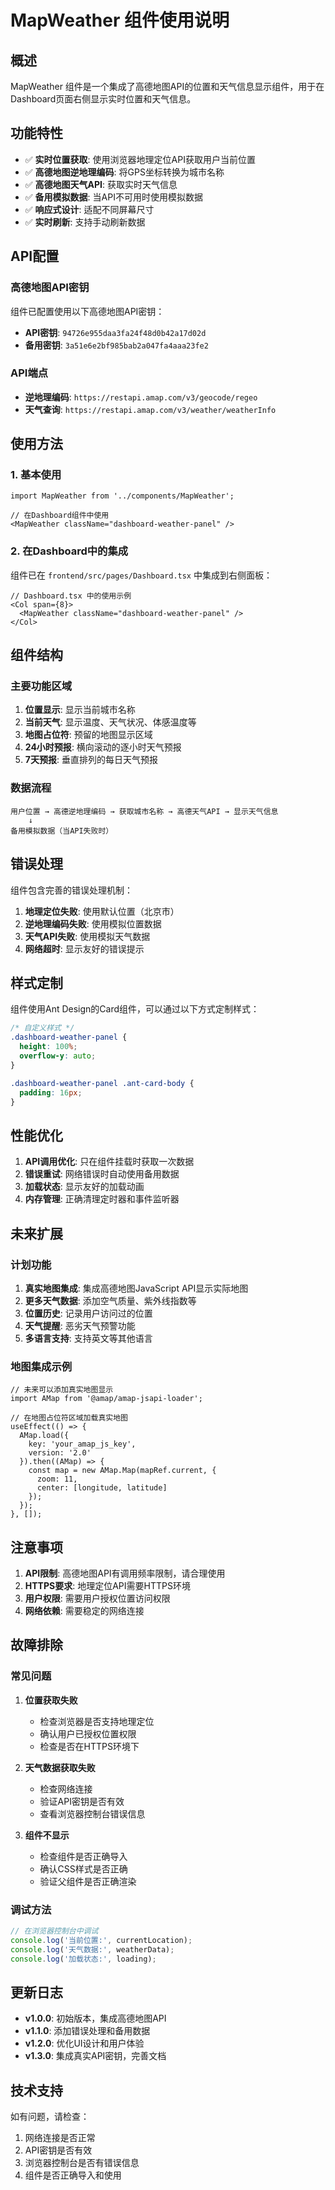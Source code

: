# MapWeather 组件使用说明

## 概述

MapWeather 组件是一个集成了高德地图API的位置和天气信息显示组件，用于在Dashboard页面右侧显示实时位置和天气信息。

## 功能特性

- ✅ **实时位置获取**: 使用浏览器地理定位API获取用户当前位置
- ✅ **高德地图逆地理编码**: 将GPS坐标转换为城市名称
- ✅ **高德地图天气API**: 获取实时天气信息
- ✅ **备用模拟数据**: 当API不可用时使用模拟数据
- ✅ **响应式设计**: 适配不同屏幕尺寸
- ✅ **实时刷新**: 支持手动刷新数据

## API配置

### 高德地图API密钥

组件已配置使用以下高德地图API密钥：
- **API密钥**: `94726e955daa3fa24f48d0b42a17d02d`
- **备用密钥**: `3a51e6e2bf985bab2a047fa4aaa23fe2`

### API端点

- **逆地理编码**: `https://restapi.amap.com/v3/geocode/regeo`
- **天气查询**: `https://restapi.amap.com/v3/weather/weatherInfo`

## 使用方法

### 1. 基本使用

```tsx
import MapWeather from '../components/MapWeather';

// 在Dashboard组件中使用
<MapWeather className="dashboard-weather-panel" />
```

### 2. 在Dashboard中的集成

组件已在 `frontend/src/pages/Dashboard.tsx` 中集成到右侧面板：

```tsx
// Dashboard.tsx 中的使用示例
<Col span={8}>
  <MapWeather className="dashboard-weather-panel" />
</Col>
```

## 组件结构

### 主要功能区域

1. **位置显示**: 显示当前城市名称
2. **当前天气**: 显示温度、天气状况、体感温度等
3. **地图占位符**: 预留的地图显示区域
4. **24小时预报**: 横向滚动的逐小时天气预报
5. **7天预报**: 垂直排列的每日天气预报

### 数据流程

```
用户位置 → 高德逆地理编码 → 获取城市名称 → 高德天气API → 显示天气信息
    ↓
备用模拟数据（当API失败时）
```

## 错误处理

组件包含完善的错误处理机制：

1. **地理定位失败**: 使用默认位置（北京市）
2. **逆地理编码失败**: 使用模拟位置数据
3. **天气API失败**: 使用模拟天气数据
4. **网络超时**: 显示友好的错误提示

## 样式定制

组件使用Ant Design的Card组件，可以通过以下方式定制样式：

```css
/* 自定义样式 */
.dashboard-weather-panel {
  height: 100%;
  overflow-y: auto;
}

.dashboard-weather-panel .ant-card-body {
  padding: 16px;
}
```

## 性能优化

1. **API调用优化**: 只在组件挂载时获取一次数据
2. **错误重试**: 网络错误时自动使用备用数据
3. **加载状态**: 显示友好的加载动画
4. **内存管理**: 正确清理定时器和事件监听器

## 未来扩展

### 计划功能

1. **真实地图集成**: 集成高德地图JavaScript API显示实际地图
2. **更多天气数据**: 添加空气质量、紫外线指数等
3. **位置历史**: 记录用户访问过的位置
4. **天气提醒**: 恶劣天气预警功能
5. **多语言支持**: 支持英文等其他语言

### 地图集成示例

```tsx
// 未来可以添加真实地图显示
import AMap from '@amap/amap-jsapi-loader';

// 在地图占位符区域加载真实地图
useEffect(() => {
  AMap.load({
    key: 'your_amap_js_key',
    version: '2.0'
  }).then((AMap) => {
    const map = new AMap.Map(mapRef.current, {
      zoom: 11,
      center: [longitude, latitude]
    });
  });
}, []);
```

## 注意事项

1. **API限制**: 高德地图API有调用频率限制，请合理使用
2. **HTTPS要求**: 地理定位API需要HTTPS环境
3. **用户权限**: 需要用户授权位置访问权限
4. **网络依赖**: 需要稳定的网络连接

## 故障排除

### 常见问题

1. **位置获取失败**
   - 检查浏览器是否支持地理定位
   - 确认用户已授权位置权限
   - 检查是否在HTTPS环境下

2. **天气数据获取失败**
   - 检查网络连接
   - 验证API密钥是否有效
   - 查看浏览器控制台错误信息

3. **组件不显示**
   - 检查组件是否正确导入
   - 确认CSS样式是否正确
   - 验证父组件是否正确渲染

### 调试方法

```javascript
// 在浏览器控制台中调试
console.log('当前位置:', currentLocation);
console.log('天气数据:', weatherData);
console.log('加载状态:', loading);
```

## 更新日志

- **v1.0.0**: 初始版本，集成高德地图API
- **v1.1.0**: 添加错误处理和备用数据
- **v1.2.0**: 优化UI设计和用户体验
- **v1.3.0**: 集成真实API密钥，完善文档

## 技术支持

如有问题，请检查：
1. 网络连接是否正常
2. API密钥是否有效
3. 浏览器控制台是否有错误信息
4. 组件是否正确导入和使用 